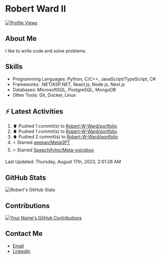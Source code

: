 
# Robert Ward II

[![Profile Views](https://komarev.com/ghpvc/?username=Robert-W-Ward)](https://github.com/Robert-W-Ward)

## About Me
I like to write code and solve problems.

## Skills
- Programming Languages: Python, C/C++, JavaScript/TypeScript, C#
- Frameworks: .NET/ASP.NET, React.js, Node.js, Next.js
- Databases: MicrosoftSQL, PostgreSQL, MongoDB
- Other Tools: Git, Docker, Linux

## :zap: Latest Activities
<!--RECENT_ACTIVITY:start-->
1. ⬆️ Pushed 1 commit(s) to [Robert-W-Ward/portfolio](https://github.com/Robert-W-Ward/portfolio)
2. ⬆️ Pushed 1 commit(s) to [Robert-W-Ward/portfolio](https://github.com/Robert-W-Ward/portfolio)
3. ⬆️ Pushed 2 commit(s) to [Robert-W-Ward/portfolio](https://github.com/Robert-W-Ward/portfolio)
4. ⭐ Starred [geekan/MetaGPT](https://github.com/geekan/MetaGPT)
5. ⭐ Starred [SpeechifyInc/Meta-voicebox](https://github.com/SpeechifyInc/Meta-voicebox)
<!--RECENT_ACTIVITY:end-->

<!--RECENT_ACTIVITY:last_update-->
Last Updated: Thursday, August 17th, 2023, 2:01:28 AM
<!--RECENT_ACTIVITY:last_update_end-->

<!--END_SECTIN:activity-->
## GitHub Stats
![Robert's GitHub Stats](https://github-readme-stats.vercel.app/api?username=Robert-W-Ward&show_icons=true&theme=radical)

## Contributions
[![Your Name's GitHub Contributions](https://github-readme-streak-stats.herokuapp.com/?user=Robert-W-Ward&theme=radical)](https://github.com/your-username)

## Contact Me
- [Email](mailto:robertwesleyward2019@gmail.com)
- [LinkedIn](https://linkedin.com/in/https://www.linkedin.com/in/robert-ward-ii/)
